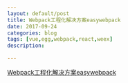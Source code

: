 ```yaml
---
layout: default/post
title: Webpack工程化解决方案easywebpack
date: 2017-09-24
categories: blog
tags: [vue,egg,webpack,react,weex]
description:

---
```


[Webpack工程化解决方案easywebpack](https://zhuanlan.zhihu.com/p/28322014)